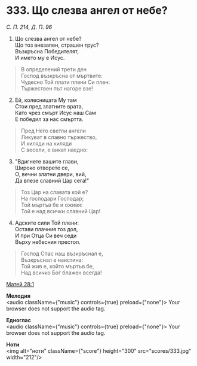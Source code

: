 # 333. Що слезва ангел от небе?

_С. П. 214, Д. П. 96_

1. Що слезва ангел от небе?  
Що тоз внезапен, страшен трус?  
Възкръсна Победителят,  
И името му е Исус.  

> В определений трети ден  
> Господ възкръсна от мъртвите:  
> Чудесно Той плати плени Си плен:  
> Тържествен път нагоре взе!

2. Ей, колесницата Му там  
Стои пред златните врата,  
Като чрез смърт Исус наш Сам  
Е победил за нас смъртта.  

> Пред Него светли ангели  
> Ликуват в славно тържество,  
> И хиляди на хиляди  
> С весели, е викат наедно:  

3. "Вдигнете вашите глави,  
Широко отворете се,  
О, вечни златни двери, вий,  
Да влезе славний Цар сега!"  

> Тоз Цар на славата кой е?  
> На господари Господар;  
> Той мъртъв бе и оживя:  
> Той е над всички славний Цар!

4. Адските сили Той плени:  
Остави плачния тоз дол,  
И при Отца Си веч седи  
Върху небесния престол.  

> Господ Спас наш възкръснал е,  
> Възкръснал е наистина:  
> Той жив е, който мъртъв бе,  
> Над всичко Бог блажен всегда!

[Матей 28:1](http://biblia.bg/index.php?k=40&g=28&s=1)

**Мелодия**  
<audio className={"music"} controls={true} preload={"none"}>
    <source src="mp3/333.mp3" type="audio/mpeg"/>
    Your browser does not support the audio tag.
</audio>

**Едноглас**  
<audio className={"music"} controls={true} preload={"none"}>
    <source src="transp/333.mp3" type="audio/mpeg"/>
    Your browser does not support the audio tag.
</audio>

**Ноти**  
<img alt="ноти" className={"score"} height="300" src="scores/333.jpg" width="212"/>
